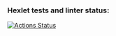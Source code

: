 ### Hexlet tests and linter status:
[![Actions Status](https://github.com/Beautydarita/python-project-50/workflows/hexlet-check/badge.svg)](https://github.com/Beautydarita/python-project-50/actions)